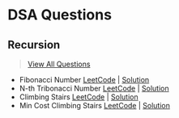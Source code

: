 # DSA Questions

## Recursion

> [View All Questions](./Recursion)

- Fibonacci Number [LeetCode](https://leetcode.com/problems/fibonacci-number) | [Solution](./Recursion/01%20Fibonacci/)
- N-th Tribonacci Number [LeetCode](https://leetcode.com/problems/n-th-tribonacci-number) | [Solution](./Recursion/02%20Nth%20Tribonacci/)
- Climbing Stairs [LeetCode](https://leetcode.com/problems/climbing-stairs) | [Solution](./Recursion/03%20Climbing%20Stairs/)
- Min Cost Climbing Stairs [LeetCode](https://leetcode.com/problems/min-cost-climbing-stairs) | [Solution](./Recursion/04%20Min%20Cost%20Climbing%20Stairs/)

